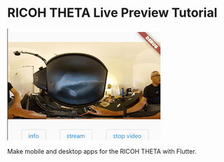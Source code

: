 # RICOH THETA Live Preview Tutorial

![screenshot](docs/images/z1_preview_flutter.gif)

Make mobile and desktop apps for the RICOH THETA with Flutter.


